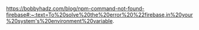 https://bobbyhadz.com/blog/npm-command-not-found-firebase#:~:text=To%20solve%20the%20error%20%22firebase,in%20your%20system's%20environment%20variable.
